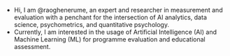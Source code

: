 - Hi, I am @raoghenerume, an expert and researcher in measurement and evaluation with a penchant for the intersection of AI analytics, data science, psychometrics, and quantitative psychology.
- Currently, I am interested in the usage of Artificial Intelligence (AI) and Machine Learning (ML) for programme evaluation and educational assessment.

<!---
raoghenerume/raoghenerume is a ✨ special ✨ repository because its `README.md` (this file) appears on your GitHub profile.
You can click the Preview link to take a look at your changes.
--->
